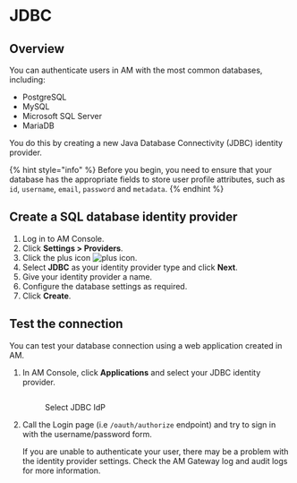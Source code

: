 # JDBC

## Overview

You can authenticate users in AM with the most common databases, including:

* PostgreSQL
* MySQL
* Microsoft SQL Server
* MariaDB

You do this by creating a new Java Database Connectivity (JDBC) identity provider.

{% hint style="info" %}
Before you begin, you need to ensure that your database has the appropriate fields to store user profile attributes, such as `id`, `username`, `email`, `password` and `metadata`.
{% endhint %}

## Create a SQL database identity provider

1. Log in to AM Console.
2. Click **Settings > Providers**.
3. Click the plus icon ![plus icon](https://docs.gravitee.io/images/icons/plus-icon.png).
4. Select **JDBC** as your identity provider type and click **Next**.
5. Give your identity provider a name.
6. Configure the database settings as required.
7. Click **Create**.

## Test the connection

You can test your database connection using a web application created in AM.

1.  In AM Console, click **Applications** and select your JDBC identity provider.

    <figure><img src="https://docs.gravitee.io/images/am/current/graviteeio-am-userguide-social-idp-list.png" alt=""><figcaption><p>Select JDBC IdP</p></figcaption></figure>
2.  Call the Login page (i.e `/oauth/authorize` endpoint) and try to sign in with the username/password form.

    If you are unable to authenticate your user, there may be a problem with the identity provider settings. Check the AM Gateway log and audit logs for more information.
